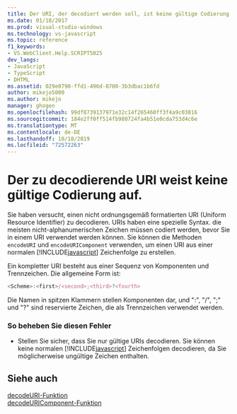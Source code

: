 ```yaml
---
title: Der URI, der decodiert werden soll, ist keine gültige Codierung. Microsoft-Dokumentation
ms.date: 01/18/2017
ms.prod: visual-studio-windows
ms.technology: vs-javascript
ms.topic: reference
f1_keywords:
- VS.WebClient.Help.SCRIPT5025
dev_langs:
- JavaScript
- TypeScript
- DHTML
ms.assetid: 029e0790-ffd1-496d-8700-3b3dbac1b6fd
author: mikejo5000
ms.author: mikejo
manager: ghogen
ms.openlocfilehash: 99df8739137971e32c14f265460ff3f4a9c03816
ms.sourcegitcommit: 184e2ff0ff514fb980724fa4b51e0cda753d4c6e
ms.translationtype: MT
ms.contentlocale: de-DE
ms.lasthandoff: 10/18/2019
ms.locfileid: "72572263"
---
```

# <a name="the-uri-to-be-decoded-is-not-a-valid-encoding"></a>Der zu decodierende URI weist keine gültige Codierung auf.
Sie haben versucht, einen nicht ordnungsgemäß formatierten URI (Uniform Resource Identifier) zu decodieren. URIs haben eine spezielle Syntax. die meisten nicht-alphanumerischen Zeichen müssen codiert werden, bevor Sie in einem URI verwendet werden können. Sie können die Methoden `encodeURI` und `encodeURIComponent` verwenden, um einen URI aus einer normalen [!INCLUDE[javascript](../../javascript/includes/javascript-md.md)] Zeichenfolge zu erstellen.  
  
 Ein kompletter URI besteht aus einer Sequenz von Komponenten und Trennzeichen. Die allgemeine Form ist:  
  
```JavaScript  
<Scheme>:<first>/<second>;<third>?<fourth>  
```  
  
 Die Namen in spitzen Klammern stellen Komponenten dar, und ":", "/", ";" und "?" sind reservierte Zeichen, die als Trennzeichen verwendet werden.  
  
### <a name="to-correct-this-error"></a>So beheben Sie diesen Fehler  
  
- Stellen Sie sicher, dass Sie nur gültige URIs decodieren. Sie können keine normalen [!INCLUDE[javascript](../../javascript/includes/javascript-md.md)] Zeichenfolgen decodieren, da Sie möglicherweise ungültige Zeichen enthalten.  
  
## <a name="see-also"></a>Siehe auch  
 [decodeURI-Funktion](../../javascript/reference/decodeuri-function-javascript.md)    
 [decodeURIComponent-Funktion](../../javascript/reference/decodeuricomponent-function-javascript.md)